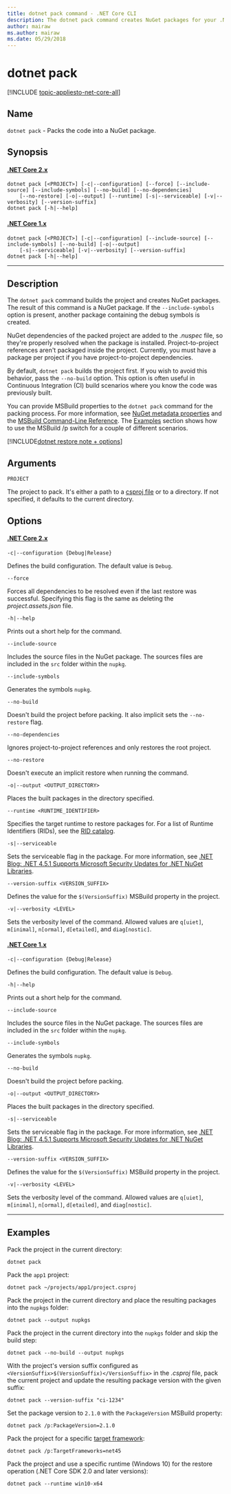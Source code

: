 ```yaml
---
title: dotnet pack command - .NET Core CLI
description: The dotnet pack command creates NuGet packages for your .NET Core project.
author: mairaw
ms.author: mairaw
ms.date: 05/29/2018
---
```

# dotnet pack

[!INCLUDE [topic-appliesto-net-core-all](../../../includes/topic-appliesto-net-core-all.md)]

## Name

`dotnet pack` - Packs the code into a NuGet package.

## Synopsis

#### [.NET Core 2.x](#tab/netcore2x/)
```
dotnet pack [<PROJECT>] [-c|--configuration] [--force] [--include-source] [--include-symbols] [--no-build] [--no-dependencies]
    [--no-restore] [-o|--output] [--runtime] [-s|--serviceable] [-v|--verbosity] [--version-suffix]
dotnet pack [-h|--help]
```
#### [.NET Core 1.x](#tab/netcore1x/)
```
dotnet pack [<PROJECT>] [-c|--configuration] [--include-source] [--include-symbols] [--no-build] [-o|--output]
    [-s|--serviceable] [-v|--verbosity] [--version-suffix]
dotnet pack [-h|--help]
```
* * *
## Description

The `dotnet pack` command builds the project and creates NuGet packages. The result of this command is a NuGet package. If the `--include-symbols` option is present, another package containing the debug symbols is created.

NuGet dependencies of the packed project are added to the *.nuspec* file, so they're properly resolved when the package is installed. Project-to-project references aren't packaged inside the project. Currently, you must have a package per project if you have project-to-project dependencies.

By default, `dotnet pack` builds the project first. If you wish to avoid this behavior, pass the `--no-build` option. This option is often useful in Continuous Integration (CI) build scenarios where you know the code was previously built.

You can provide MSBuild properties to the `dotnet pack` command for the packing process. For more information, see [NuGet metadata properties](csproj.md#nuget-metadata-properties) and the [MSBuild Command-Line Reference](/visualstudio/msbuild/msbuild-command-line-reference). The [Examples](#examples) section shows how to use the MSBuild /p switch for a couple of different scenarios.

[!INCLUDE[dotnet restore note + options](~/includes/dotnet-restore-note-options.md)]

## Arguments

`PROJECT`

The project to pack. It's either a path to a [csproj file](csproj.md) or to a directory. If not specified, it defaults to the current directory.

## Options

#### [.NET Core 2.x](#tab/netcore2x/)

`-c|--configuration {Debug|Release}`

Defines the build configuration. The default value is `Debug`.

`--force`

Forces all dependencies to be resolved even if the last restore was successful. Specifying this flag is the same as deleting the *project.assets.json* file.

`-h|--help`

Prints out a short help for the command.

`--include-source`

Includes the source files in the NuGet package. The sources files are included in the `src` folder within the `nupkg`.

`--include-symbols`

Generates the symbols `nupkg`.

`--no-build`

Doesn't build the project before packing. It also implicit sets the `--no-restore` flag.

`--no-dependencies`

Ignores project-to-project references and only restores the root project.

`--no-restore`

Doesn't execute an implicit restore when running the command.

`-o|--output <OUTPUT_DIRECTORY>`

Places the built packages in the directory specified.

`--runtime <RUNTIME_IDENTIFIER>`

Specifies the target runtime to restore packages for. For a list of Runtime Identifiers (RIDs), see the [RID catalog](../rid-catalog.md).

`-s|--serviceable`

Sets the serviceable flag in the package. For more information, see [.NET Blog: .NET 4.5.1 Supports Microsoft Security Updates for .NET NuGet Libraries](https://aka.ms/nupkgservicing).

`--version-suffix <VERSION_SUFFIX>`

Defines the value for the `$(VersionSuffix)` MSBuild property in the project.

`-v|--verbosity <LEVEL>`

Sets the verbosity level of the command. Allowed values are `q[uiet]`, `m[inimal]`, `n[ormal]`, `d[etailed]`, and `diag[nostic]`.

#### [.NET Core 1.x](#tab/netcore1x/)

`-c|--configuration {Debug|Release}`

Defines the build configuration. The default value is `Debug`.

`-h|--help`

Prints out a short help for the command.

`--include-source`

Includes the source files in the NuGet package. The sources files are included in the `src` folder within the `nupkg`.

`--include-symbols`

Generates the symbols `nupkg`.

`--no-build`

Doesn't build the project before packing.

`-o|--output <OUTPUT_DIRECTORY>`

Places the built packages in the directory specified.

`-s|--serviceable`

Sets the serviceable flag in the package. For more information, see [.NET Blog: .NET 4.5.1 Supports Microsoft Security Updates for .NET NuGet Libraries](https://aka.ms/nupkgservicing).

`--version-suffix <VERSION_SUFFIX>`

Defines the value for the `$(VersionSuffix)` MSBuild property in the project.

`-v|--verbosity <LEVEL>`

Sets the verbosity level of the command. Allowed values are `q[uiet]`, `m[inimal]`, `n[ormal]`, `d[etailed]`, and `diag[nostic]`.

* * *
## Examples

Pack the project in the current directory:

`dotnet pack`

Pack the `app1` project:

`dotnet pack ~/projects/app1/project.csproj`

Pack the project in the current directory and place the resulting packages into the `nupkgs` folder:

`dotnet pack --output nupkgs`

Pack the project in the current directory into the `nupkgs` folder and skip the build step:

`dotnet pack --no-build --output nupkgs`

With the project's version suffix configured as `<VersionSuffix>$(VersionSuffix)</VersionSuffix>` in the *.csproj* file, pack the current project and update the resulting package version with the given suffix:

`dotnet pack --version-suffix "ci-1234"`

Set the package version to `2.1.0` with the `PackageVersion` MSBuild property:

`dotnet pack /p:PackageVersion=2.1.0`

Pack the project for a specific [target framework](../../standard/frameworks.md):

`dotnet pack /p:TargetFrameworks=net45`

Pack the project and use a specific runtime (Windows 10) for the restore operation (.NET Core SDK 2.0 and later versions):

`dotnet pack --runtime win10-x64`